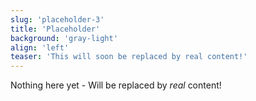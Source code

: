 ```yaml
---
slug: 'placeholder-3'
title: 'Placeholder'
background: 'gray-light'
align: 'left'
teaser: 'This will soon be replaced by real content!'
---
```


Nothing here yet - Will be replaced by *real* content!